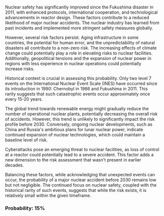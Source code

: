 Nuclear safety has significantly improved since the Fukushima disaster in 2011, with enhanced protocols, international cooperation, and technological advancements in reactor design. These factors contribute to a reduced likelihood of major nuclear accidents. The nuclear industry has learned from past incidents and implemented more stringent safety measures globally.

However, several risk factors persist. Aging infrastructure in some countries, the potential for human error, and the unpredictability of natural disasters all contribute to a non-zero risk. The increasing effects of climate change could potentially play a role in elevating risks to nuclear facilities. Additionally, geopolitical tensions and the expansion of nuclear power in regions with less experience in nuclear operations could potentially increase risks.

Historical context is crucial in assessing this probability. Only two level 7 events on the International Nuclear Event Scale (INES) have occurred since its introduction in 1990: Chernobyl in 1986 and Fukushima in 2011. This rarity suggests that such catastrophic events occur approximately once every 15-20 years.

The global trend towards renewable energy might gradually reduce the number of operational nuclear plants, potentially decreasing the overall risk of accidents. However, this trend is unlikely to significantly impact the risk profile before 2030. Conversely, ongoing nuclear developments, such as China and Russia's ambitious plans for lunar nuclear power, indicate continued expansion of nuclear technologies, which could maintain a baseline level of risk.

Cyberattacks pose an emerging threat to nuclear facilities, as loss of control at a reactor could potentially lead to a severe accident. This factor adds a new dimension to the risk assessment that wasn't present in earlier decades.

Balancing these factors, while acknowledging that unexpected events can occur, the probability of a major nuclear accident before 2030 remains low but not negligible. The continued focus on nuclear safety, coupled with the historical rarity of such events, suggests that while the risk exists, it is relatively small within the given timeframe.

### Probability: 15%